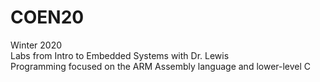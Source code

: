 # COEN20
Winter 2020\
Labs from Intro to Embedded Systems with Dr. Lewis\
Programming focused on the ARM Assembly language and lower-level C
